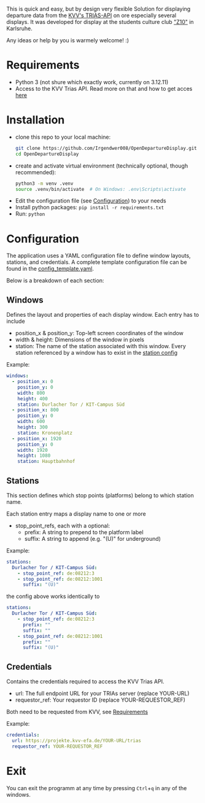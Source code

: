 This is quick and easy, but by design very flexible Solution for displaying departure data from the [KVV's TRIAS-API](https://www.kvv.de/fahrplan/fahrplaene/open-data.html) on ore especially several displays. It was developed for display at the students culture club ["Z10"](https://z10.info) in Karlsruhe.

Any ideas or help by you is warmely welcome! :)

# Requirements
- Python 3 (not shure which exactly work, currently on 3.12.11)
- Access to the KVV Trias API. Read more on that and how to get acces [here](https://www.kvv.de/fahrplan/fahrplaene/open-data.html)

# Installation
- clone this repo to your local machine:
    ```sh
    git clone https://github.com/Irgendwer008/OpenDepartureDisplay.git
    cd OpenDepartureDisplay
    ```
- create and activate virtual environment (technically optional, though recommended):
    ```sh
    python3 -m venv .venv
    source .venv/bin/activate  # On Windows: .env\Scripts\activate
    ```
- Edit the configuration file (see [Configuration](#configuration)) to your needs
- Install python packages: `pip install -r requirements.txt`
- Run: `python`

# Configuration
The application uses a YAML configuration file to define window layouts, stations, and credentials. A complete template configuration file can be found in the [config_template.yaml](https://github.com/Irgendwer008/OpenDepartureDisplay/blob/main/config_template.yaml).

Below is a breakdown of each section:

## Windows
Defines the layout and properties of each display window. Each entry has to include

- position_x & position_y: Top-left screen coordinates of the window
- width & height: Dimensions of the window in pixels
- station: The name of the station associated with this window. Every station referenced by a window has to exist in the [station config](#stations)

Example:
```yaml
windows:
  - position_x: 0
    position_y: 0
    width: 800
    height: 400
    station: Durlacher Tor / KIT-Campus Süd
  - position_x: 800
    position_y: 0
    width: 600
    height: 300
    station: Kronenplatz
  - position_x: 1920
    position_y: 0
    width: 1920
    height: 1080
    station: Hauptbahnhof
```

## Stations
This section defines which stop points (platforms) belong to which station name.

Each station entry maps a display name to one or more 
- stop_point_refs, each with a optional:
    - prefix: A string to prepend to the platform label
    - suffix: A string to append (e.g. "(U)" for underground)

Example: 

```yaml
stations:
  Durlacher Tor / KIT-Campus Süd:
    - stop_point_ref: de:08212:3
    - stop_point_ref: de:08212:1001
      suffix: "(U)"
```

the config above works identically to

```yaml
stations:
  Durlacher Tor / KIT-Campus Süd:
    - stop_point_ref: de:08212:3
      prefix: ""
      suffix: ""
    - stop_point_ref: de:08212:1001
      prefix: ""
      suffix: "(U)"
```

## Credentials

Contains the credentials required to access the KVV Trias API.

- url: The full endpoint URL for your TRIAs server (replace YOUR-URL)
- requestor_ref: Your requestor ID (replace YOUR-REQUESTOR_REF)

Both need to be requested from KVV, see [Requirements](#requirements)

Example:

```yaml
credentials:
  url: https://projekte.kvv-efa.de/YOUR-URL/trias
  requestor_ref: YOUR-REQUESTOR_REF
```

# Exit
You can exit the programm at any time by pressing `Ctrl`+`q` in any of the windows.